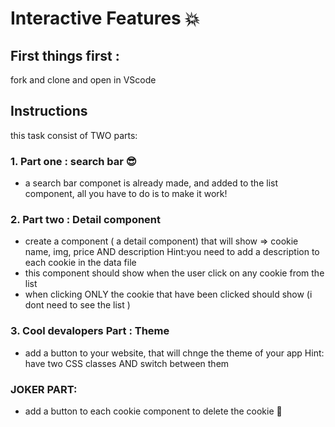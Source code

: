 # Interactive Features 💥

## First things first :
fork and clone and open in VScode 

## Instructions

this task consist of TWO parts:

### 1. Part one : search bar 😎
- a search bar componet is already made, and added to the list component, all you have to do is to make it work!


### 2. Part two : Detail component
- create a component ( a detail component) that will show => cookie name, img, price AND description 
Hint:you need to add a description to each cookie in the data file 
- this component should show when the user click on any cookie from the list 
- when clicking ONLY the cookie that have been clicked should show (i dont need to see the list )

### 3. Cool devalopers Part : Theme 
- add a button to your website, that will chnge the theme of your app
Hint: have two CSS classes AND switch between them 

### JOKER PART:
- add a button to each cookie component to delete the cookie 🤯
